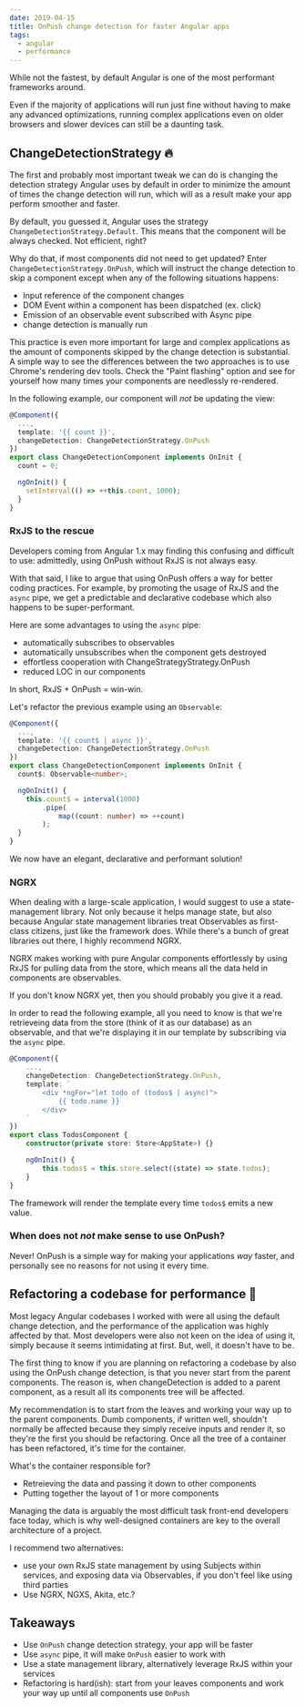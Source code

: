 ```yaml
---
date: 2019-04-15
title: OnPush change detection for faster Angular apps
tags:
  - angular
  - performance
---
```


While not the fastest, by default Angular is one of the most performant frameworks around.

Even if the majority of applications will run just fine without having to make any advanced optimizations, running complex applications even on older browsers and slower devices can still be a daunting task.

## ChangeDetectionStrategy 🔥

The first and probably most important tweak we can do is changing the detection strategy Angular uses by default in order to minimize the amount of times the change detection will run, which will as a result make your app perform smoother and faster.

By default, you guessed it, Angular uses the strategy `ChangeDetectionStrategy.Default`. This means that the component will be always checked. Not efficient, right?

Why do that, if most components did not need to get updated? Enter `ChangeDetectionStrategy.OnPush`, which will instruct the change detection to skip a component except when any of the following situations happens:

-   Input reference of the component changes
-   DOM Event within a component has been dispatched (ex. click)
-   Emission of an observable event subscribed with Async pipe
-   change detection is manually run

This practice is even more important for large and complex applications as the amount of components skipped by the change detection is substantial. A simple way to see the differences between the two approaches is to use Chrome's rendering dev tools. Check the "Paint flashing" option and see for yourself how many times your components are needlessly re-rendered.

In the following example, our component will _not_ be updating the view:

```typescript
@Component({
  ...,
  template: '{{ count }}',
  changeDetection: ChangeDetectionStrategy.OnPush
})
export class ChangeDetectionComponent implements OnInit {
  count = 0;

  ngOnInit() {
    setInterval(() => ++this.count, 1000);
  }
}
```

### RxJS to the rescue

Developers coming from Angular 1.x may finding this confusing and difficult to use: admittedly, using OnPush without RxJS is not always easy.

With that said, I like to argue that using OnPush offers a way for better coding practices. For example, by promoting the usage of RxJS and the `async` pipe, we get a predictable and declarative codebase which also happens to be super-performant.

Here are some advantages to using the `async` pipe:

-   automatically subscribes to observables
-   automatically unsubscribes when the component gets destroyed
-   effortless cooperation with ChangeStrategyStrategy.OnPush
-   reduced LOC in our components

In short, RxJS + OnPush = win-win.

Let's refactor the previous example using an `Observable`:

```typescript
@Component({
  ...,
  template: '{{ count$ | async }}',
  changeDetection: ChangeDetectionStrategy.OnPush
})
export class ChangeDetectionComponent implements OnInit {
  count$: Observable<number>;

  ngOnInit() {
    this.count$ = interval(1000)
        .pipe(
            map((count: number) => ++count)
        );
  }
}
```

We now have an elegant, declarative and performant solution!

### NGRX

When dealing with a large-scale application, I would suggest to use a state-management library. Not only because it helps manage state, but also because Angular state management libraries treat Observables as first-class citizens, just like the framework does. While there's a bunch of great libraries out there, I highly recommend NGRX.

NGRX makes working with pure Angular components effortlessly by using RxJS for pulling data from the store, which means all the data held in components are observables.

If you don't know NGRX yet, then you should probably you give it a read.

In order to read the following example, all you need to know is that we're retrieveing data from the store (think of it as our database) as an observable, and that we're displaying it in our template by subscribing via the `async` pipe.

```typescript
@Component({
    ...,
    changeDetection: ChangeDetectionStrategy.OnPush,
    template: `
        <div *ngFor="let todo of (todos$ | async)">
            {{ todo.name }}
        </div>
    `
})
export class TodosComponent {
    constructor(private store: Store<AppState>) {}

    ngOnInit() {
        this.todos$ = this.store.select((state) => state.todos);
    }
}
```

The framework will render the template every time `todos$` emits a new value.

### When does not _not_ make sense to use OnPush?

Never! OnPush is a simple way for making your applications _way_ faster, and personally see no reasons for not using it every time.

## Refactoring a codebase for performance 🚀

Most legacy Angular codebases I worked with were all using the default change detection, and the performance of the application was highly affected by that. Most developers were also not keen on the idea of using it, simply because it seems intimidating at first. But, well, it doesn't have to be.

The first thing to know if you are planning on refactoring a codebase by also using the OnPush change detection, is that you never start from the parent components. The reason is, when changeDetection is added to a parent component, as a result all its components tree will be affected.

My recommendation is to start from the leaves and working your way up to the parent components. Dumb components, if written well, shouldn't normally be affected because they simply receive inputs and render it, so they're the first you should be refactoring.
Once all the tree of a container has been refactored, it's time for the container.

What's the container responsible for?

-   Retreieving the data and passing it down to other components
-   Putting together the layout of 1 or more components

Managing the data is arguably the most difficult task front-end developers face today, which is why well-designed containers are key to the overall architecture of a project.

I recommend two alternatives:

-   use your own RxJS state management by using Subjects within services, and exposing data via Observables, if you don't feel like using third parties
-   Use NGRX, NGXS, Akita, etc.?

## Takeaways

-   Use `OnPush` change detection strategy, your app will be faster
-   Use `async` pipe, it will make `OnPush` easier to work with
-   Use a state management library, alternatively leverage RxJS within your services
-   Refactoring is hard(ish): start from your leaves components and work your way up until all components use `OnPush`
